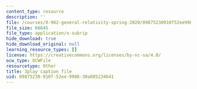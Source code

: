 ```yaml
---
content_type: resource
description: ''
file: /courses/8-962-general-relativity-spring-2020/09875230910f52ee998630a085234641_K1vpc9YwlQI.vtt
file_size: 66645
file_type: application/x-subrip
hide_download: true
hide_download_original: null
learning_resource_types: []
license: https://creativecommons.org/licenses/by-nc-sa/4.0/
ocw_type: OCWFile
resourcetype: Other
title: 3play caption file
uid: 09875230-910f-52ee-9986-30a085234641
---
```

